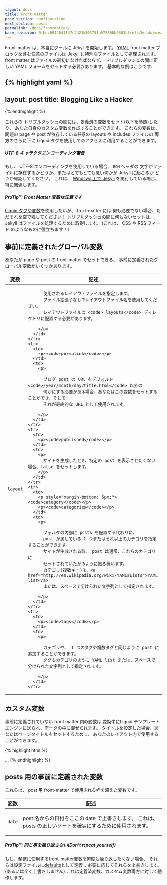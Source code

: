 ```yaml
---
layout: docs
title: Front-matter
prev_section: configuration
next_section: posts
permalink: /docs/frontmatter/
base_revision: 0fbdc6944041147c2d21b306751b078860b6603b[refs/heads/master]
---
```


<!--original
---
layout: docs
title: Front-matter
prev_section: configuration
next_section: posts
permalink: /docs/frontmatter/
---
-->

Front-matter は、本当にクールに Jekyll を開始します。
[YAML](http://yaml.org/) front matter ブロックを含む任意のファイルは Jekyll に特別なファイルとして処理されます。
front matter はファイルの最初になければならず、 トリプルダッシュの間に正しい YAML フォームをセットする必要があります。
基本的な例はこうです:

<!--original
The front-matter is where Jekyll starts to get really cool. Any file that
contains a [YAML](http://yaml.org/) front matter block will be processed by
Jekyll as a special file. The front matter must be the first thing in the file
and must take the form of valid YAML set between triple-dashed lines. Here is a
basic example:
-->

{% highlight yaml %}
---
layout: post
title: Blogging Like a Hacker
---
{% endhighlight %}

<!--original
{% highlight yaml %}
---
layout: post
title: Blogging Like a Hacker
---
{% endhighlight %}
-->

これらの トリプルダッシュの間には、定義済の変数をセット(以下を参照)したり、
あなた自身のカスタム変数を作成することができます。
これらの変数は、問題の page や post が依存している任意の layouts や includes ファイルの
両方のさらに下に Liquid タグを使用してのアクセスに利用することができます。

<!--original
Between these triple-dashed lines, you can set predefined variables (see below
for a reference) or even create custom ones of your own. These variables will
then be available to you to access using Liquid tags both further down in the
file and also in any layouts or includes that the page or post in question
relies on.
-->

<div class="note warning">
  <h5>UTF-8 キャラクタエンコーディング警告</h5>
  <p>
    もし、 UTF-8 エンコーディングを使用している場合、 <code>BOM</code> ヘッダの
    文字がファイルに存在するかどうか、またはとてもとても悪い何かが Jekyll に起こるか
    どうか確認してください。
    これは、 <a href="../windows/">Windows 上で Jekyll</a> を実行している場合、特に関連します。
  </p>
</div>

<!--original
<div class="note warning">
  <h5>UTF-8 Character Encoding Warning</h5>
  <p>
    If you use UTF-8 encoding, make sure that no <code>BOM</code> header
    characters exist in your files or very, very bad things will happen to
    Jekyll. This is especially relevant if you’re running
    <a href="../windows/">Jekyll on Windows</a>.
  </p>
</div>
-->

<div class="note">
  <h5>ProTip™: Front Matter 変数は任意です</h5>
  <p>
    <a href="../variables/">Liquid タグや変数</a>を使用したいが、 front-matter には
    何も必要でない場合、ただそれを空で残してください！
    トリプルダッシュの間に何もないセットは、 Jekyll はファイルを処理するために取得します。
    (これは、 CSS や RSS フィード のようなものに役立ちます！)
  </p>
</div>

<!--original
<div class="note">
  <h5>ProTip™: Front Matter Variables Are Optional</h5>
  <p>
    If you want to use <a href="../variables/">Liquid tags and variables</a> but
    don’t need anything in your front-matter, just leave it empty! The set of
    triple-dashed lines with nothing in between will still get Jekyll to process
    your file. (This is useful for things like CSS and RSS feeds!)
  </p>
</div>
-->


## 事前に定義されたグローバル変数

<!--original
## Predefined Global Variables
-->

あなたが page や post の front-matter でセットできる、
事前に定義されたグローバル変数がいくつかあります。

<!--original
There are a number of predefined global variables that you can set in the
front-matter of a page or post.
-->

<div class="mobile-side-scroller">
<table>
  <thead>
    <tr>
      <th>変数</th>
      <th>記述</th>
    </tr>
  </thead>
  <tbody>
    <tr>
      <td>
        <p><code>layout</code></p>
      </td>
      <td>
        <p>

          使用されるレイアウトファイルを指定します。
          ファイル拡張子なしでレイアウトファイル名を使用してください。
          レイアウトファイルは <code>_layouts</code> ディレクトリに配置する必要があります。

        </p>
      </td>
    </tr>
    <tr>
      <td>
        <p><code>permalink</code></p>
      </td>
      <td>
        <p>

          ブログ post の URL をデフォルト <code>/year/month/day/title.html</code> 以外の
          何かにする必要がある場合、あなたはこの変数をセットすることができ、そして
          それが最終的な URL として使用されます。

        </p>
      </td>
    </tr>
    <tr>
      <td>
        <p><code>published</code></p>
      </td>
      <td>
        <p>
          サイトを生成したとき、特定の post を表示させたくない場合、false をセットします。
        </p>
      </td>
    </tr>
    <tr>
      <td>
        <p style="margin-bottom: 5px;"><code>category</code></p>
        <p><code>categories</code></p>
      </td>
      <td>
        <p>

          フォルダの内部に posts を配置する代わりに、
          post が属している 1 つまたはそれ以上のカテゴリを指定することができます。
          サイトが生成される時、 post は通常、これらのカテゴリに
          セットされていたかのように振る舞います。
          カテゴリ(複数キー)は、<a href="http://en.wikipedia.org/wiki/YAML#Lists">YAML list</a>
          または、スペースで分けられた文字列として指定されます。

        </p>
      </td>
    </tr>
    <tr>
      <td>
        <p><code>tags</code></p>
      </td>
      <td>
        <p>

          カテゴリや、 1 つのタグや複数タグと同じように post に追加することができます。
          タグもカテゴリのように YAML list または、スペースで分けられた文字列として指定されます。

        </p>
      </td>
    </tr>
  </tbody>
</table>
</div>

<!--original
<div class="mobile-side-scroller">
<table>
  <thead>
    <tr>
      <th>Variable</th>
      <th>Description</th>
    </tr>
  </thead>
  <tbody>
    <tr>
      <td>
        <p><code>layout</code></p>
      </td>
      <td>
        <p>

          If set, this specifies the layout file to use. Use the layout file
          name without the file extension. Layout files must be placed in the
          <code>_layouts</code> directory.

        </p>
      </td>
    </tr>
    <tr>
      <td>
        <p><code>permalink</code></p>
      </td>
      <td>
        <p>

          If you need your processed blog post URLs to be something other than
          the default <code>/year/month/day/title.html</code> then you can set
          this variable and it will be used as the final URL.

        </p>
      </td>
    </tr>
    <tr>
      <td>
        <p><code>published</code></p>
      </td>
      <td>
        <p>
          Set to false if you don’t want a specific post to show up when the
          site is generated.
        </p>
      </td>
    </tr>
    <tr>
      <td>
        <p style="margin-bottom: 5px;"><code>category</code></p>
        <p><code>categories</code></p>
      </td>
      <td>
        <p>

          Instead of placing posts inside of folders, you can specify one or
          more categories that the post belongs to. When the site is generated
          the post will act as though it had been set with these categories
          normally. Categories (plural key) can be specified as a <a
          href="http://en.wikipedia.org/wiki/YAML#Lists">YAML list</a> or a
          space-separated string.

        </p>
      </td>
    </tr>
    <tr>
      <td>
        <p><code>tags</code></p>
      </td>
      <td>
        <p>

          Similar to categories, one or multiple tags can be added to a post.
          Also like categories, tags can be specified as a YAML list or a space-
          separated string.

        </p>
      </td>
    </tr>
  </tbody>
</table>
</div>

-->


## カスタム変数

<!--original
## Custom Variables
-->

事前に定義されていない front matter 内の変数は
変換中にLiquid テンプレートエンジンに送られ、データの中に混ぜられます。
タイトルを設定した場合、あなたはページタイトルをセットするために、
あなたのレイアウト内で使用することができます。

<!--original
Any variables in the front matter that are not predefined are mixed into the
data that is sent to the Liquid templating engine during the conversion. For
instance, if you set a title, you can use that in your layout to set the page
title:
-->

{% highlight html %}
<!DOCTYPE HTML>
<html>
  <head>
    <title>{% raw %}{{ page.title }}{% endraw %}</title>
  </head>
  <body>
    ...
{% endhighlight %}

<!--original
{% highlight html %}
<!DOCTYPE HTML>
<html>
  <head>
    <title>{% raw %}{{ page.title }}{% endraw %}</title>
  </head>
  <body>
    ...
{% endhighlight %}
-->

## posts 用の事前に定義された変数

<!--original
## Predefined Variables for Posts
-->

これらは、 post 用 front-matter で使用される枠を超えた変数です。

<!--original
These are available out-of-the-box to be used in the front-matter for a post.
-->

<div class="mobile-side-scroller">
<table>
  <thead>
    <tr>
      <th>変数</th>
      <th>記述</th>
    </tr>
  </thead>
  <tbody>
    <tr>
      <td>
        <p><code>date</code></p>
      </td>
      <td>
        <p>
          post 名からの日付をここの date で上書きします。
          これは、 posts の正しいソートを確実にするために使用されます。
        </p>
      </td>
    </tr>
  </tbody>
</table>
</div>

<!--original
<div class="mobile-side-scroller">
<table>
  <thead>
    <tr>
      <th>Variable</th>
      <th>Description</th>
    </tr>
  </thead>
  <tbody>
    <tr>
      <td>
        <p><code>date</code></p>
      </td>
      <td>
        <p>
          A date here overrides the date from the name of the post. This can be
          used to ensure correct sorting of posts.
        </p>
      </td>
    </tr>
  </tbody>
</table>
</div>
-->

<div class="note">
  <h5>ProTip™: 同じ事を繰り返さない(Don't repeat yourself)</h5>
  <p>
     もし、頻繁に使用するfront-matter変数を何度も繰り返したくない場合、
     それらは設定ファイルに<a href="../configuration/#frontmatter-defaults" title="frontmatter defaults">defaults</a>として定義し
     必要に応じてそれらを上書きします。(あるいは全く上書きしません)
     これは定義済変数、カスタム変数両方に対して動作します。
  </p>
</div>

<!--original
<div class="note">
  <h5>ProTip™: Don't repeat yourself</h5>
  <p>
    If you don't want to repeat your frequently used front-matter variables over and over,
    just define <a href="../configuration/#frontmatter-defaults" title="frontmatter defaults">defaults</a>
    for them and only override them where necessary (or not at all). This works both for predefined
    and custom variables.
  </p>
</div>
-->

